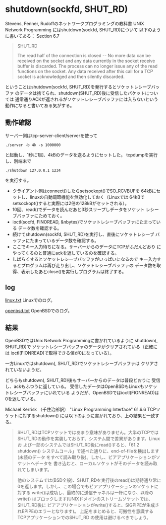 # shutdown(sockfd, SHUT_RD)

Stevens, Fenner, Rudoffのネットワークプログラミングの教科書
UNIX Network Programming にはshutdown(sockfd, SHUT_RD)について
以下のように書いてある： Section 6.7

> SHUT_RD
>
> The read half of the connection is closed -- No more data can
> be received on the socket and any data currently in the socket
> receive buffer is discarded.  The process can no longer issue
> any of the read functions on the socket.  Any data received
> after this call for a TCP socket is acknowledged and then silently
> discarded.

ということはshutdown(sockfd, SHUT_RD)を発行するとソケットレシーブバッファ
のデータは捨てられ、shutdown(SHUT_RD)後に受信したパケットについては
通常通りACKが返されるがソケットレシーブバッファには入らないという
動作になると書いてある気がする。

## 動作確認

サーバー側はtcp-server-client/serverを使って

```
./server -b 4k -s 1000000
```

と起動し、1秒に1回、4kBのデータを送るようにセットした。
tcpdumpを実行し、別端末で

```
./shutdown 127.0.0.1 1234
```

を実行する。

- クライアント側はconnect()したらsetsockopt()でSO_RCVBUFを
64kBにセットし、linuxの自動調節機能を無効化しておく（Linuxでは
64kBでsetsockopt()すると実際には2倍の128kBがセットされる）。
- 10回、read()でデータを読んだあと3秒スリープしデータをソケット
レシーブバッファにためておく。
- ioctl(socfd, FINOREAD, &nbytes)でソケットレシーブバッファにたまっている
データ数を確認する。
- 続けてshutdown(sockfd, SHUT_RD)を実行し、直後にソケットレシーブ
バッファにたまっているデータ数を確認する。
- ここでキー入力待ちになる。サーバーからのデータにTCPがふだんどおり
にやってくるのと普通にackを返しているのを確認する。
- しばらくするとソケットレシーブバッファがいっぱいになるので
キー入力するとプログラムは再び走り出し、ソケットレシーブバッファの
データ数を取得、表示したあとclose()を実行しプログラムは終了する。

## log

[linux.txt](linux.txt) Linuxでのログ。

[openbsd.txt](openbsd.txt) OpenBSDでのログ。

## 結果

OpenBSDではUnix Network Programmingに書かれているように
shutdown(, SHUT_RD)で
ソケットレシーブバッファのデータがクリアされている（正確には
ioctl(FIONREAD)で取得できる値が0になっている）。

一方Linuxではshutdown(, SHUT_RD)でソケットレシーブバッファは
クリアされていないようだ。

どちらもshutdown(, SHUT_RD)後もサーバ―からのデータは普段どおりに
受信し、ackもふつうに返している。
受信したデータはOpenBSDもLinuxもソケットレシーブバッファにいれている
ようだが、OpenBSDではioctl(FIONREAD)は0を返している。

Michael Kerrisk （千住治郎訳） "Linux Programming Interface"
61.6.6 TCPソケットに対するshutdown()
には以下のように書かれており、上の結果と一致する。

> SHUT_RDはTCPソケットではあまり意味がありません。大半のTCPでは
> SHUT_RDの動作を実装しておらず、システム間で差異があります。Linuxお
> よび一部のシステムではSHUT_RD後にread()すると、「61.2 shutdown()
> システムコール」で述べた通りに、end-of-fileを検出します(未読のデータ
> をすべて読み取り後)。しかし、ピアアプリケーションがソケットへデータを
> 書き込むと、ローカルソケットがそのデータを読み取れてしまいます。
> 
> 他のシステムでは(BSD全般)、SHUT_RDを実行後のread()は期待通り常に
> 0を返します。しかし、この場合でもピアアプリケーションのソケットに対する
> write()は成功し、最終的に送信チャネルは一杯になり、以降のwrite()
> はブロックします(UNIXドメインのストリームソケットでは、SHUT_RD後に
> ピアアプリケーションがwrite()すると、SIGPIPEが生成されEPIPEのエラーとなります)。
> 上記をまとめると、可搬性を意識するTCPアプリケーションでのSHUT_RD
> の使用は避けるべきでしょう。
